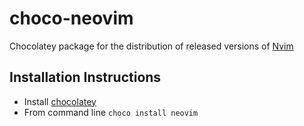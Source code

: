 # choco-neovim
Chocolatey package for the distribution of released versions of [Nvim](https://neovim.io/)

## Installation Instructions
- Install [chocolatey](https://chocolatey.org/install)
- From command line `choco install neovim`
